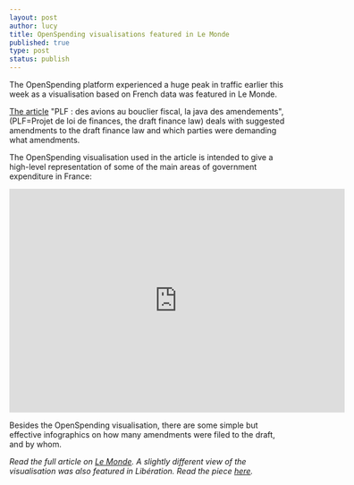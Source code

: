 ```yaml
---
layout: post
author: lucy
title: OpenSpending visualisations featured in Le Monde 
published: true
type: post
status: publish
---
```


The OpenSpending platform experienced a huge peak in traffic earlier this week as a visualisation based on French data was featured in Le Monde. 

[The article](http://www.lemonde.fr/politique/article/2012/10/16/plf-des-avions-au-bouclier-fiscal-la-java-des-amendements_1776093_823448.html?xtmc=depenses&xtcr=52) "PLF : des avions au bouclier fiscal, la java des amendements", (PLF=Projet de loi de finances, the draft finance law) deals with suggested amendments to the draft finance law and which parties were demanding what amendments.    

The OpenSpending visualisation used in the article is intended to give a high-level representation of some of the main areas of government expenditure in France: 

<iframe width='600' height='400' src='http://openspending.org/plf_2013_depenses/embed?widget=treemap&state=%7B%22drilldowns%22%3A%5B%22poste%22%5D%2C%22year%22%3A2013%2C%22cuts%22%3A%7B%7D%7D&width=600&height=400' frameborder='0'></iframe>

Besides the OpenSpending visualisation, there are some simple but effective infographics on how many amendments were filed to the draft, and by whom. 

*Read the full article on [Le Monde](http://www.lemonde.fr/politique/article/2012/10/16/plf-des-avions-au-bouclier-fiscal-la-java-des-amendements_1776093_823448.html?xtmc=depenses&xtcr=52).*
*A slightly different view of the visualisation was also featured in Libération. Read the piece [here](http://www.liberation.fr/politiques/2012/10/18/budget-comment-depenser-371-milliards_854160).*
